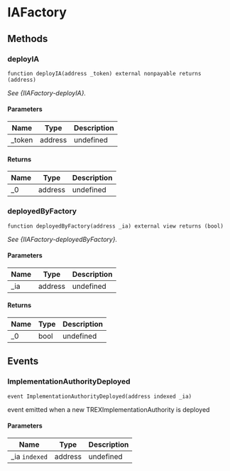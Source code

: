 # IAFactory









## Methods

### deployIA

```solidity
function deployIA(address _token) external nonpayable returns (address)
```



*See {IIAFactory-deployIA}.*

#### Parameters

| Name | Type | Description |
|---|---|---|
| _token | address | undefined |

#### Returns

| Name | Type | Description |
|---|---|---|
| _0 | address | undefined |

### deployedByFactory

```solidity
function deployedByFactory(address _ia) external view returns (bool)
```



*See {IIAFactory-deployedByFactory}.*

#### Parameters

| Name | Type | Description |
|---|---|---|
| _ia | address | undefined |

#### Returns

| Name | Type | Description |
|---|---|---|
| _0 | bool | undefined |



## Events

### ImplementationAuthorityDeployed

```solidity
event ImplementationAuthorityDeployed(address indexed _ia)
```

event emitted when a new TREXImplementationAuthority is deployed



#### Parameters

| Name | Type | Description |
|---|---|---|
| _ia `indexed` | address | undefined |



